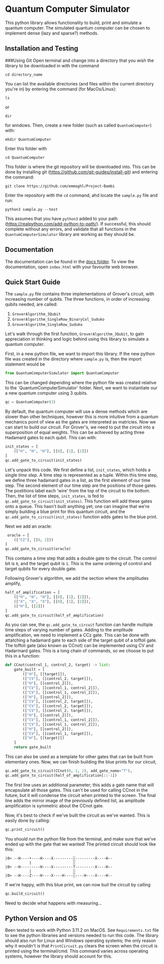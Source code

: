 # Quantum Computer Simulator
This python library allows functionality to build, print and simulate a quantum computer. The simulated quantum computer can be chosen to implement dense (lazy and sparse?) methods.

## Installation and Testing
###Using Git
Open terminal and change into a directory that you wish the library to be downloaded in with the command
```angular2html
cd directory_name
```
You can list the available directories (and files within the current directory you're in) by entering the command (for MacOs/Linux):
```angular2html
ls
```
or 
```angular2html
dir
```
for windows. Then, create a new folder (such as called `QuantumComputer`) with:
```angular2html
mkdir QuantumComputer
```
Enter this folder with
```angular2html
cd QuantumComputer
```
This folder is where the git repository will be downloaded into. This can be done by installing git (https://github.com/git-guides/install-git) and entering the command:
```angular2html
git clone https://github.com/emmaghl/Project-Bambi
```
Enter the repository with the `cd` command, ahd locate the `sample.py` file and run:
```angular2html
python3 sample.py --test
```
This assumes that you have `python3` added to your path (https://realpython.com/add-python-to-path/). If successful, this should complete without any errors, and validate that all functions in the `QuantumComputerSimulator` library are working as they should be.

## Documentation
The documentation can be found in the [docs folder](QuantumComputerSimulator/docs/QuantumComputerSimulator). To view the documentation, open `index.html` with your favourite web browser. 

## Quick Start Guide
The `sample.py` file contains three implementations of Grover's circuit, with increasing number of qubits. The three functions, in order of increasing qubits needed, are called: 
1. `GroverAlgorithm_3Qubit`
2. `GroverAlgorithm_SingleRow_BinaryCol_Suduko`
3. `GroverAlgorithm_SingleRow_Suduko`
 
Let's walk through the first function, `GroverAlgorithm_3Qubit`, to gain appreciation in thinking and logic behind using this library to simulate a quantum computer.

First, in a new python file, we want to import this library. If the new python file was created in the directory where `sample.py` is, then the import statement would be
```python
from QuantumComputerSimulator import QuantumComputer
```
This can be changed depending where the python file was created relative to the `QuantumComputerSimulator' folder. Next, we want to instantiate our a new quantum computer using 3 qubits.
```python
qc = QuantumComputer(3)
```
By default, the quantum computer will use a dense methods which are slower than other techniques, however this is more intuitive from a quantum mechanics point of view as the gates are interpreted as matricies. Now we can start to build our circuit. For Grover's, we need to put the circuit into a superposition of equal weights. This can be achieved by acting three Hadamard gates to each qubit. This can with:
```python
init_states = [
    (["H", "H", "H"], [[0], [1], [2]])
]
qc.add_gate_to_circuit(init_states)
```
Let's unpack this code. We first define a list, `init_states`, which holds a single *time step*. A time step is represented as a tuple. Within this time step, we define three hadamard gates in a list, as the first element of our time step. The second element of our time step are the positions of those gates. The postitions label each 'wire' from the top of the circuit to the bottom. Then, the list of time steps, `init_states`, is fed to `qc.add_gate_to_circuit(init_states)`. This function will add these gates onto a queue. This hasn't built anything yet; one can imagine that we're simply building a blue print for this quantum circuit, and the `qc.add_gate_to_circuit(init_states)` function adds gates to the blue print.

Next we add an oracle:
```python
 oracle = [
    (["CZ"], [[0, 2]])
]
qc.add_gate_to_circuit(oracle)
```
This contains a time step that adds a double gate to the circuit. The control bit is `0`, and the target qubit is `1`. This is the same ordering of control and target qubits for every double gate.

Following Grover's algorithm, we add the section where the amplitudes amplify,
```python
half_of_amplification = [
    (["H", "H", "H"], [[0], [1], [2]]),
    (["X", "X", "X"], [[0], [1], [2]]),
    (["H"], [[2]])
]
qc.add_gate_to_circuit(half_of_amplification)
```
As you can see, the `qc.add_gate_to_circuit` function can handle multiple time steps of varying number of gates. Adding to the amplitude amplification, we need to implement a CCz gate. This can be done with attatching a hadamard gate to each side of the target qubit of a toffoli gate. The toffoli gate (also known as CCnot) can be implemented using CV and Hadarmard gates. This is a long chain of commands, so we choose to put this in a function:
```python
def CCnot(control_1, control_2, target) -> list:
    gate_built = [
        (["H"], [[target]]),
        (["CV"], [[control_2, target]]),
        (["H"], [[control_2]]),
        (["CV"], [[control_1, control_2]]),
        (["CV"], [[control_1, control_2]]),
        (["H"], [[control_2]]),
        (["CV"], [[control_2, target]]),
        (["CV"], [[control_2, target]]),
        (["CV"], [[control_2, target]]),
        (["H"], [[control_2]]),
        (["CV"], [[control_1, control_2]]),
        (["CV"], [[control_1, control_2]]),
        (["H"], [[control_2]]),
        (["CV"], [[control_1, target]]),
        (["H"], [[target]])
    ]
    return gate_built
```
This can also be used as a template for other gates that can be built from elementary ones. Now, we can finish building the blue prints for our circuit,
```python
qc.add_gate_to_circuit(CCnot(0, 1, 2), add_gate_name="T"),
qc.add_gate_to_circuit(half_of_amplification[::-1]) 
```
The first line uses an additional parameter; this adds a gate name that will encapsulate all those gates. This can't be used for calling CCnot in the future, but it will condense the circuit when printed to the screen. The final line adds the mirror image of the previously defined list, as amplitude amplification is symmetric about the CCnot gate.

Now, it's best to check if we've built the circuit as we've wanted. This is easily done by calling:
```python
qc.print_circuit()
```
You should run the python file from the terminal, and make sure that we've ended up with the gate that we wanted! The printed circuit should look like this:
```angular2html
|0> --H----•----H----X---------░---------X----H--
           |                   ░
|0> --H---------H----X---------T---------X----H--
           |                   ░
|0> --H----Z----H----X----H----░----H----X----H--
```
If we're happy, with this blue print, we can now buil the circuit by calling
```python
qc.build_circuit()
```
Need to decide what happens with measuring...

## Python Version and OS
Been tested to work with Python 3.11.2 on MacOS. See `Requirements.txt` file to see the python libraries and versions needed to run this code. The library should also run for Linux and Windows operating systems; the only reason why it wouldn't is that `PrintCircuit.py` clears the screen when the circuit is printed using the terminal/cmd. This command varies across operating systems, however the library should account for this. 


